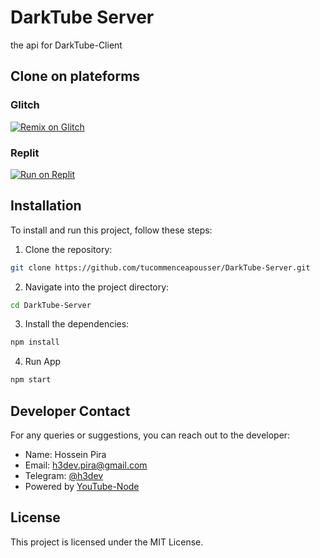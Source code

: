 # DarkTube Server
the api for DarkTube-Client

## Clone on plateforms

### Glitch
[![Remix on Glitch](https://cdn.glitch.com/2703baf2-b643-4da7-ab91-7ee2a2d00b5b%2Fremix-button.svg)](https://glitch.com/edit/#!/import/github/tucommenceapousser/DarkTube-Server)

### Replit

[![Run on Replit](https://replit.com/badge/github/tucommenceapousser/DarkTube-Server)](https://replit.com/github/tucommenceapousser/DarkTube-Server)


## Installation

To install and run this project, follow these steps:

1. Clone the repository:

```bash
git clone https://github.com/tucommenceapousser/DarkTube-Server.git
```

2. Navigate into the project directory:

```bash
cd DarkTube-Server
```

3. Install the dependencies:

```bash
npm install
```

4. Run App

```bash
npm start
```

## Developer Contact

For any queries or suggestions, you can reach out to the developer:

- Name: Hossein Pira
- Email: h3dev.pira@gmail.com
- Telegram: [@h3dev](https://t.me/h3dev)
- Powered by [YouTube-Node](https://github.com/ReactMVC/YouTube-Node)

## License

This project is licensed under the MIT License.
